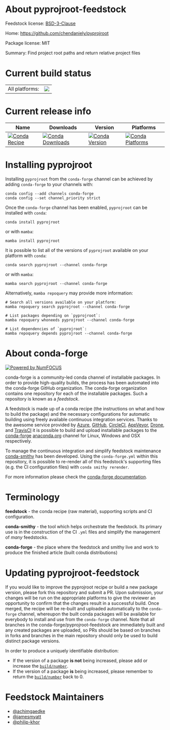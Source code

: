 About pyprojroot-feedstock
==========================

Feedstock license: [BSD-3-Clause](https://github.com/conda-forge/pyprojroot-feedstock/blob/main/LICENSE.txt)

Home: https://github.com/chendaniely/pyprojroot

Package license: MIT

Summary: Find project root paths and return relative project files

Current build status
====================


<table><tr><td>All platforms:</td>
    <td>
      <a href="https://dev.azure.com/conda-forge/feedstock-builds/_build/latest?definitionId=7498&branchName=main">
        <img src="https://dev.azure.com/conda-forge/feedstock-builds/_apis/build/status/pyprojroot-feedstock?branchName=main">
      </a>
    </td>
  </tr>
</table>

Current release info
====================

| Name | Downloads | Version | Platforms |
| --- | --- | --- | --- |
| [![Conda Recipe](https://img.shields.io/badge/recipe-pyprojroot-green.svg)](https://anaconda.org/conda-forge/pyprojroot) | [![Conda Downloads](https://img.shields.io/conda/dn/conda-forge/pyprojroot.svg)](https://anaconda.org/conda-forge/pyprojroot) | [![Conda Version](https://img.shields.io/conda/vn/conda-forge/pyprojroot.svg)](https://anaconda.org/conda-forge/pyprojroot) | [![Conda Platforms](https://img.shields.io/conda/pn/conda-forge/pyprojroot.svg)](https://anaconda.org/conda-forge/pyprojroot) |

Installing pyprojroot
=====================

Installing `pyprojroot` from the `conda-forge` channel can be achieved by adding `conda-forge` to your channels with:

```
conda config --add channels conda-forge
conda config --set channel_priority strict
```

Once the `conda-forge` channel has been enabled, `pyprojroot` can be installed with `conda`:

```
conda install pyprojroot
```

or with `mamba`:

```
mamba install pyprojroot
```

It is possible to list all of the versions of `pyprojroot` available on your platform with `conda`:

```
conda search pyprojroot --channel conda-forge
```

or with `mamba`:

```
mamba search pyprojroot --channel conda-forge
```

Alternatively, `mamba repoquery` may provide more information:

```
# Search all versions available on your platform:
mamba repoquery search pyprojroot --channel conda-forge

# List packages depending on `pyprojroot`:
mamba repoquery whoneeds pyprojroot --channel conda-forge

# List dependencies of `pyprojroot`:
mamba repoquery depends pyprojroot --channel conda-forge
```


About conda-forge
=================

[![Powered by
NumFOCUS](https://img.shields.io/badge/powered%20by-NumFOCUS-orange.svg?style=flat&colorA=E1523D&colorB=007D8A)](https://numfocus.org)

conda-forge is a community-led conda channel of installable packages.
In order to provide high-quality builds, the process has been automated into the
conda-forge GitHub organization. The conda-forge organization contains one repository
for each of the installable packages. Such a repository is known as a *feedstock*.

A feedstock is made up of a conda recipe (the instructions on what and how to build
the package) and the necessary configurations for automatic building using freely
available continuous integration services. Thanks to the awesome service provided by
[Azure](https://azure.microsoft.com/en-us/services/devops/), [GitHub](https://github.com/),
[CircleCI](https://circleci.com/), [AppVeyor](https://www.appveyor.com/),
[Drone](https://cloud.drone.io/welcome), and [TravisCI](https://travis-ci.com/)
it is possible to build and upload installable packages to the
[conda-forge](https://anaconda.org/conda-forge) [anaconda.org](https://anaconda.org/)
channel for Linux, Windows and OSX respectively.

To manage the continuous integration and simplify feedstock maintenance
[conda-smithy](https://github.com/conda-forge/conda-smithy) has been developed.
Using the ``conda-forge.yml`` within this repository, it is possible to re-render all of
this feedstock's supporting files (e.g. the CI configuration files) with ``conda smithy rerender``.

For more information please check the [conda-forge documentation](https://conda-forge.org/docs/).

Terminology
===========

**feedstock** - the conda recipe (raw material), supporting scripts and CI configuration.

**conda-smithy** - the tool which helps orchestrate the feedstock.
                   Its primary use is in the construction of the CI ``.yml`` files
                   and simplify the management of *many* feedstocks.

**conda-forge** - the place where the feedstock and smithy live and work to
                  produce the finished article (built conda distributions)


Updating pyprojroot-feedstock
=============================

If you would like to improve the pyprojroot recipe or build a new
package version, please fork this repository and submit a PR. Upon submission,
your changes will be run on the appropriate platforms to give the reviewer an
opportunity to confirm that the changes result in a successful build. Once
merged, the recipe will be re-built and uploaded automatically to the
`conda-forge` channel, whereupon the built conda packages will be available for
everybody to install and use from the `conda-forge` channel.
Note that all branches in the conda-forge/pyprojroot-feedstock are
immediately built and any created packages are uploaded, so PRs should be based
on branches in forks and branches in the main repository should only be used to
build distinct package versions.

In order to produce a uniquely identifiable distribution:
 * If the version of a package **is not** being increased, please add or increase
   the [``build/number``](https://docs.conda.io/projects/conda-build/en/latest/resources/define-metadata.html#build-number-and-string).
 * If the version of a package **is** being increased, please remember to return
   the [``build/number``](https://docs.conda.io/projects/conda-build/en/latest/resources/define-metadata.html#build-number-and-string)
   back to 0.

Feedstock Maintainers
=====================

* [@achimgaedke](https://github.com/achimgaedke/)
* [@jamesmyatt](https://github.com/jamesmyatt/)
* [@philip-khor](https://github.com/philip-khor/)

